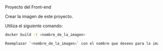 Proyecto del Front-end

Crear la imagen de este proyecto.

Utiliza el siguiente comando:
```bash
docker build -t <nombre_de_la_imagen>

Reemplazar `<nombre_de_la_imagen>` con el nombre que desees para la imagen de Docker. 